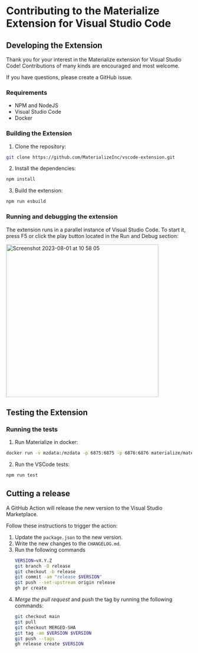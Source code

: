 # Contributing to the Materialize Extension for Visual Studio Code

## Developing the Extension

Thank you for your interest in the Materialize extension for Visual Studio Code! Contributions of many kinds are encouraged and most welcome.

If you have questions, please create a GitHub issue.

### Requirements

* NPM and NodeJS
* Visual Studio Code
* Docker

### Building the Extension

1. Clone the repository:
```bash
git clone https://github.com/MaterializeInc/vscode-extension.git
```
2. Install the dependencies:
```bash
npm install
```
3. Build the extension:
```bash
npm run esbuild
```

### Running and debugging the extension

The extension runs in a parallel instance of Visual Studio Code. To start it, press F5 or click the play button located in the Run and Debug section:

<img width="413" alt="Screenshot 2023-08-01 at 10 58 05" src="https://github.com/MaterializeInc/vscode-extension/assets/11491779/459dc185-6dde-422f-ab56-e3a93a8f1405">

## Testing the Extension

### Running the tests

1. Run Materialize in docker:
```bash
docker run -v mzdata:/mzdata -p 6875:6875 -p 6876:6876 materialize/materialized
```

2. Run the VSCode tests:
```bash
npm run test
```

## Cutting a release

A GitHub Action will release the new version to the Visual Studio Marketplace.

Follow these instructions to trigger the action:

1. Update the `package.json` to the new version.
2. Write the new changes to the `CHANGELOG.md`.
3. Run the following commands
    ```bash
    VERSION=vX.Y.Z
    git branch -D release
    git checkout -b release
    git commit -am "release $VERSION"
    git push --set-upstream origin release
    gh pr create
    ```
4. *Merge the pull request* and push the tag by running the following commands:
    ```bash
    git checkout main
    git pull
    git checkout MERGED-SHA
    git tag -am $VERSION $VERSION
    git push --tags
    gh release create $VERSION
    ```

[Materialize]: https://materialize.com
